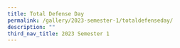 ```yaml
---
title: Total Defense Day
permalink: /gallery/2023-semester-1/totaldefenseday/
description: ""
third_nav_title: 2023 Semester 1
---
```


